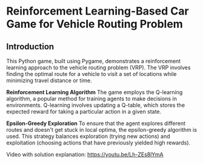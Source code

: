# Reinforcement Learning-Based Car Game for Vehicle Routing Problem

## Introduction
This Python game, built using Pygame, demonstrates a reinforcement learning approach to the vehicle routing problem (VRP). The VRP involves finding the optimal route for a vehicle to visit a set of locations while minimizing travel distance or time.

**Reinforcement Learning Algorithm**
The game employs the Q-learning algorithm, a popular method for training agents to make decisions in environments. Q-learning involves updating a Q-table, which stores the expected reward for taking a particular action in a given state.

**Epsilon-Greedy Exploration**
To ensure that the agent explores different routes and doesn't get stuck in local optima, the epsilon-greedy algorithm is used. This strategy balances exploration (trying new actions) and exploitation (choosing actions that have previously yielded high rewards).

Video with solution explanation: https://youtu.be/Lh-ZEs8lYmA

